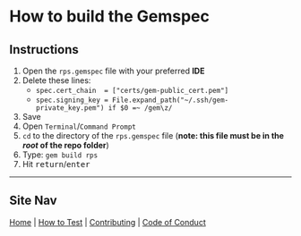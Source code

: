 # How to build the Gemspec

## Instructions

1. Open the `rps.gemspec` file with your preferred **IDE**
2. Delete these lines:
   + `spec.cert_chain  = ["certs/gem-public_cert.pem"]`
   - `spec.signing_key = File.expand_path("~/.ssh/gem-private_key.pem") if $0 =~ /gem\z/`
3. Save
4. Open `Terminal`/`Command Prompt`
5. `cd` to the directory of the `rps.gemspec` file (**note: this file must be in the _root_ of the repo folder**)
6. Type: `gem build rps`
7. Hit <kbd>return</kbd>/<kbd>enter</kbd>

-----------

## Site Nav 

[Home](./) | [How to Test](Testing) | [Contributing](CONTRIBUTING) | [Code of Conduct](CODE_OF_CONDUCT)
